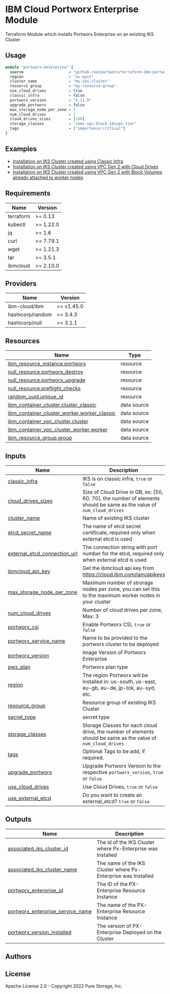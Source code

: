 # IBM Cloud Portworx Enterprise Module
Terraform Module which installs Portworx Enterprise on an existing IKS Cluster

## Usage
```terraform
module "portworx-enterprise" {
  source                    = "github.com/portworx/terraform-ibm-portworx-enterprise.git"
  region                    = "us-east"
  cluster_name              = "my-iks-cluster"
  resource_group            = "my-resource-group"
  use_cloud_drives          = true
  classic_infra             = false
  portworx_version          = "2.11.0"
  upgrade_portworx          = false
  max_storage_node_per_zone = 1
  num_cloud_drives          = 1
  cloud_drives_sizes        = [100]
  storage_classes           = "ibmc-vpc-block-10iops-tier"
  tags                      = ["importance:critical"]
}
```
## Examples
- [Installation on IKS Cluster created using Classic Infra](https://github.com/portworx/terraform-ibm-portworx-enterprise/tree/main/examples/iks-classic-infra)
- [Installation on IKS Cluster created using VPC Gen 2 with Cloud Drives](https://github.com/portworx/terraform-ibm-portworx-enterprise/tree/main/examples/iks-with-attached-drives)
- [Installation on IKS Cluster created using VPC Gen 2 with Block Volumes already attached to worker nodes](https://github.com/portworx/terraform-ibm-portworx-enterprise/tree/main/examples/iks-with-cloud-drives)

## Requirements
| Name  | Version |
| ------------- | ------------- |
| terraform  | >= 0.13  |
| kubectl  | >= 1.22.0  |
| jq  | >= 1.6  |
| curl  | >= 7.79.1  |
| wget  | >= 1.21.3  |
| tar  | >= 3.5.1  |
| ibmcloud  | >= 2.10.0  |

## Providers
| Name  | Version |
| ------------- | ------------- |
| ibm-cloud/ibm  | >= v1.45.0  |
| hashicorp/random  | >= 3.4.3  |
| hashicorp/null  | >= 3.1.1  |
## Resources

| Name | Type |
|------|------|
| [ibm_resource_instance.portworx](https://registry.terraform.io/providers/IBM-Cloud/ibm/latest/docs/resources/resource_instance) | resource |
| [null_resource.portworx_destroy](https://registry.terraform.io/providers/hashicorp/null/latest/docs/resources/resource) | resource |
| [null_resource.portworx_upgrade](https://registry.terraform.io/providers/hashicorp/null/latest/docs/resources/resource) | resource |
| [null_resource.preflight_checks](https://registry.terraform.io/providers/hashicorp/null/latest/docs/resources/resource) | resource |
| [random_uuid.unique_id](https://registry.terraform.io/providers/hashicorp/random/latest/docs/resources/uuid) | resource |
| [ibm_container_cluster.cluster_classic](https://registry.terraform.io/providers/IBM-Cloud/ibm/latest/docs/data-sources/container_cluster) | data source |
| [ibm_container_cluster_worker.worker_classic](https://registry.terraform.io/providers/IBM-Cloud/ibm/latest/docs/data-sources/container_cluster_worker) | data source |
| [ibm_container_vpc_cluster.cluster](https://registry.terraform.io/providers/IBM-Cloud/ibm/latest/docs/data-sources/container_vpc_cluster) | data source |
| [ibm_container_vpc_cluster_worker.worker](https://registry.terraform.io/providers/IBM-Cloud/ibm/latest/docs/data-sources/container_vpc_cluster_worker) | data source |
| [ibm_resource_group.group](https://registry.terraform.io/providers/IBM-Cloud/ibm/latest/docs/data-sources/resource_group) | data source |

## Inputs

| Name | Description | Type | Default | Required |
|------|-------------|------|---------|:--------:|
| <a name="input_classic_infra"></a> [classic\_infra](#input\_classic\_infra) | IKS is on classic infra, `true` or `false` | `bool` | `false` | no |
| <a name="input_cloud_drives_sizes"></a> [cloud\_drives\_sizes](#input\_cloud\_drives\_sizes) | Size of Cloud Drive in GB, ex: [50, 60, 70], the number of elements should be same as the value of `num_cloud_drives` | `list(number)` | <pre>[ 100 ]</pre> | no |
| <a name="input_cluster_name"></a> [cluster\_name](#input\_cluster\_name) | Name of existing IKS cluster | `string` | n/a | yes |
| <a name="input_etcd_secret_name"></a> [etcd\_secret\_name](#input\_etcd\_secret\_name) | The name of etcd secret certificate, required only when external etcd is used | `string` | `null` | no |
| <a name="input_external_etcd_connection_url"></a> [external\_etcd\_connection\_url](#input\_external\_etcd\_connection\_url) | The connection string with port number for the etcd, required only when external etcd is used | `string` | `null` | no |
| <a name="input_ibmcloud_api_key"></a> [ibmcloud\_api\_key](#input\_ibmcloud\_api\_key) | Get the ibmcloud api key from https://cloud.ibm.com/iam/apikeys | `string` | n/a | yes |
| <a name="input_max_storage_node_per_zone"></a> [max\_storage\_node\_per\_zone](#input\_max\_storage\_node\_per\_zone) | Maximum number of strorage nodes per zone, you can set this to the maximum worker nodes in your cluster | `number` | `1` | no |
| <a name="input_num_cloud_drives"></a> [num\_cloud\_drives](#input\_num\_cloud\_drives) | Number of cloud drives per zone, Max: 3 | `number` | `1` | no |
| <a name="input_portworx_csi"></a> [portworx\_csi](#input\_portworx\_csi) | Enable Portworx CSI, `true` or `false` | `bool` | `false` | no |
| <a name="input_portworx_service_name"></a> [portworx\_service\_name](#input\_portworx\_service\_name) | Name to be provided to the portworx cluster to be deployed | `string` | `"portworx-enterprise"` | no |
| <a name="input_portworx_version"></a> [portworx\_version](#input\_portworx\_version) | Image Version of Portworx Enterprise | `string` | `"2.11.0"` | no |
| <a name="input_pwx_plan"></a> [pwx\_plan](#input\_pwx\_plan) | Portworx plan type | `string` | `"px-enterprise"` | no |
| <a name="input_region"></a> [region](#input\_region) | The region Portworx will be installed in: us-south, us-east, eu-gb, eu-de, jp-tok, au-syd, etc. | `string` | `"us-east"` | no |
| <a name="input_resource_group"></a> [resource\_group](#input\_resource\_group) | Resource group of existing IKS Cluster | `string` | n/a | yes |
| <a name="input_secret_type"></a> [secret\_type](#input\_secret\_type) | secret type | `string` | `"k8s"` | no |
| <a name="input_storage_classes"></a> [storage\_classes](#input\_storage\_classes) | Storage Classes for each cloud drive, the number of elements should be same as the value of `num_cloud_drives` | `list(string)` | <pre>[ "ibmc-vpc-block-10iops-tier" ]</pre> | no |
| <a name="input_tags"></a> [tags](#input\_tags) | Optional Tags to be add, if required. | `list(string)` | `[]` | no |
| <a name="input_upgrade_portworx"></a> [upgrade\_portworx](#input\_upgrade\_portworx) | Upgrade Portworx Version to the respective `portworx_version`, `true` or `false` | `bool` | `false` | no |
| <a name="input_use_cloud_drives"></a> [use\_cloud\_drives](#input\_use\_cloud\_drives) | Use Cloud Drives, `true` or `false` | `bool` | `true` | no |
| <a name="input_use_external_etcd"></a> [use\_external\_etcd](#input\_use\_external\_etcd) | Do you want to create an external\_etcd? `true` or `false` | `bool` | `false` | no |

## Outputs

| Name | Description |
|------|-------------|
| <a name="output_associated_iks_cluster_id"></a> [associated\_iks\_cluster\_id](#output\_associated\_iks\_cluster\_id) | The id of the IKS Cluster where Px-Enterprise was Installed |
| <a name="output_associated_iks_cluster_name"></a> [associated\_iks\_cluster\_name](#output\_associated\_iks\_cluster\_name) | The name of the IKS Cluster where Px-Enterprise was Installed |
| <a name="output_portworx_enterprise_id"></a> [portworx\_enterprise\_id](#output\_portworx\_enterprise\_id) | The ID of the PX-Enterprise Resource Instance |
| <a name="output_portworx_enterprise_service_name"></a> [portworx\_enterprise\_service\_name](#output\_portworx\_enterprise\_service\_name) | The name of the PX-Enterprise Resource Instance |
| <a name="output_portworx_version_installed"></a> [portworx\_version\_installed](#output\_portworx\_version\_installed) | The version of PX-Enterprise Deployed on the Cluster |
<!-- END_TF_DOCS -->
## Authors

## License
Apache License 2.0 - Copyright 2022 Pure Storage, Inc.